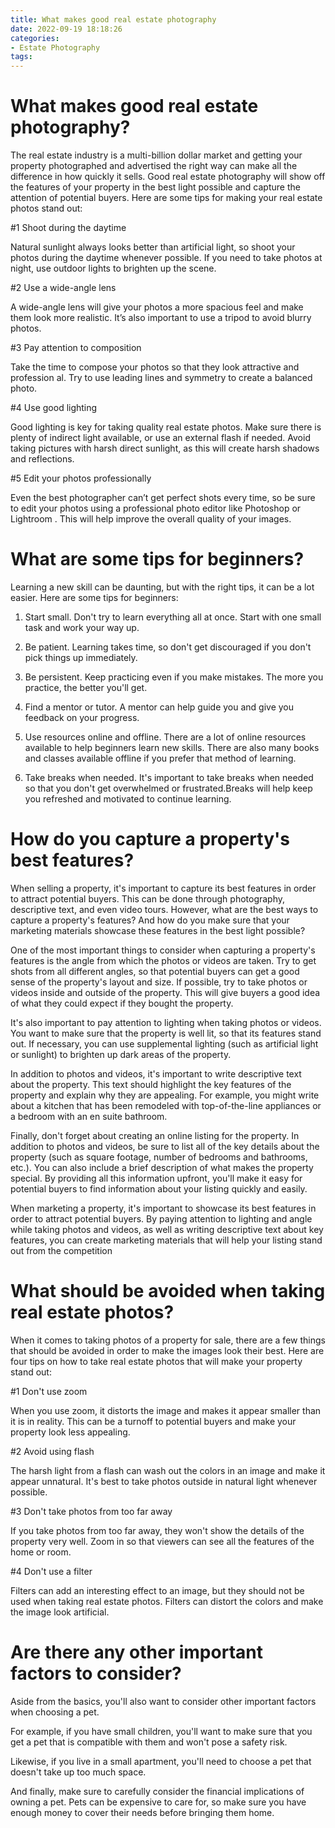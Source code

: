 ```yaml
---
title: What makes good real estate photography
date: 2022-09-19 18:18:26
categories:
- Estate Photography
tags:
---
```



#  What makes good real estate photography?

The real estate industry is a multi-billion dollar market and getting your property photographed and advertised the right way can make all the difference in how quickly it sells. Good real estate photography will show off the features of your property in the best light possible and capture the attention of potential buyers. Here are some tips for making your real estate photos stand out:

#1 Shoot during the daytime

Natural sunlight always looks better than artificial light, so shoot your photos during the daytime whenever possible. If you need to take photos at night, use outdoor lights to brighten up the scene.

#2 Use a wide-angle lens

A wide-angle lens will give your photos a more spacious feel and make them look more realistic. It’s also important to use a tripod to avoid blurry photos.

#3 Pay attention to composition

Take the time to compose your photos so that they look attractive and profession al. Try to use leading lines and symmetry to create a balanced photo.

#4 Use good lighting

Good lighting is key for taking quality real estate photos. Make sure there is plenty of indirect light available, or use an external flash if needed. Avoid taking pictures with harsh direct sunlight, as this will create harsh shadows and reflections.

#5 Edit your photos professionally

Even the best photographer can’t get perfect shots every time, so be sure to edit your photos using a professional photo editor like Photoshop or Lightroom . This will help improve the overall quality of your images.

#  What are some tips for beginners?

Learning a new skill can be daunting, but with the right tips, it can be a lot easier. Here are some tips for beginners:

1. Start small. Don't try to learn everything all at once. Start with one small task and work your way up.

2. Be patient. Learning takes time, so don't get discouraged if you don't pick things up immediately.

3. Be persistent. Keep practicing even if you make mistakes. The more you practice, the better you'll get.

4. Find a mentor or tutor. A mentor can help guide you and give you feedback on your progress.

5. Use resources online and offline. There are a lot of online resources available to help beginners learn new skills. There are also many books and classes available offline if you prefer that method of learning.

6. Take breaks when needed. It's important to take breaks when needed so that you don't get overwhelmed or frustrated.Breaks will help keep you refreshed and motivated to continue learning.

#  How do you capture a property's best features?

When selling a property, it's important to capture its best features in order to attract potential buyers. This can be done through photography, descriptive text, and even video tours. However, what are the best ways to capture a property's features? And how do you make sure that your marketing materials showcase these features in the best light possible?

One of the most important things to consider when capturing a property's features is the angle from which the photos or videos are taken. Try to get shots from all different angles, so that potential buyers can get a good sense of the property's layout and size. If possible, try to take photos or videos inside and outside of the property. This will give buyers a good idea of what they could expect if they bought the property.

It's also important to pay attention to lighting when taking photos or videos. You want to make sure that the property is well lit, so that its features stand out. If necessary, you can use supplemental lighting (such as artificial light or sunlight) to brighten up dark areas of the property.

In addition to photos and videos, it's important to write descriptive text about the property. This text should highlight the key features of the property and explain why they are appealing. For example, you might write about a kitchen that has been remodeled with top-of-the-line appliances or a bedroom with an en suite bathroom.

Finally, don't forget about creating an online listing for the property. In addition to photos and videos, be sure to list all of the key details about the property (such as square footage, number of bedrooms and bathrooms, etc.). You can also include a brief description of what makes the property special. By providing all this information upfront, you'll make it easy for potential buyers to find information about your listing quickly and easily.

When marketing a property, it's important to showcase its best features in order to attract potential buyers. By paying attention to lighting and angle while taking photos and videos, as well as writing descriptive text about key features, you can create marketing materials that will help your listing stand out from the competition

#  What should be avoided when taking real estate photos?

When it comes to taking photos of a property for sale, there are a few things that should be avoided in order to make the images look their best. Here are four tips on how to take real estate photos that will make your property stand out:

#1 Don't use zoom

When you use zoom, it distorts the image and makes it appear smaller than it is in reality. This can be a turnoff to potential buyers and make your property look less appealing.

#2 Avoid using flash

The harsh light from a flash can wash out the colors in an image and make it appear unnatural. It's best to take photos outside in natural light whenever possible.

#3 Don't take photos from too far away

If you take photos from too far away, they won't show the details of the property very well. Zoom in so that viewers can see all the features of the home or room.

#4 Don't use a filter

Filters can add an interesting effect to an image, but they should not be used when taking real estate photos. Filters can distort the colors and make the image look artificial.

#  Are there any other important factors to consider?

Aside from the basics, you'll also want to consider other important factors when choosing a pet.

For example, if you have small children, you'll want to make sure that you get a pet that is compatible with them and won't pose a safety risk.

Likewise, if you live in a small apartment, you'll need to choose a pet that doesn't take up too much space.

And finally, make sure to carefully consider the financial implications of owning a pet. Pets can be expensive to care for, so make sure you have enough money to cover their needs before bringing them home.